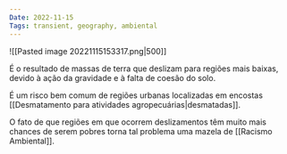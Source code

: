 ```yaml
---
Date: 2022-11-15
Tags: transient, geography, ambiental
---
```

![[Pasted image 20221115153317.png|500]]

É o resultado de massas de terra que deslizam para regiões mais baixas, devido à ação da gravidade e à falta de coesão do solo. 

É um risco bem comum de regiões urbanas localizadas em encostas [[Desmatamento para atividades agropecuárias|desmatadas]]. 

O fato de que regiões em que ocorrem deslizamentos têm muito mais chances de serem pobres torna tal problema uma mazela de [[Racismo Ambiental]].